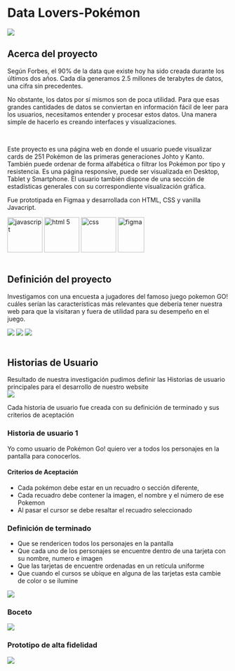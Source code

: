 # Data Lovers-Pokémon
<img src="https://i.postimg.cc/QCdKX3Pt/DATA-LOVERS-POK-MON.png">

## Acerca del proyecto

Según Forbes, el 90% de la data que existe hoy ha sido creada durante los últimos dos años. Cada día generamos 2.5 millones de terabytes de datos, una cifra sin precedentes.

No obstante, los datos por sí mismos son de poca utilidad. Para que esas grandes cantidades de datos se conviertan en información fácil de leer para los usuarios, necesitamos entender y procesar estos datos. Una manera simple de hacerlo es creando interfaces y visualizaciones.

<br>

Este proyecto es una página web en donde el usuario puede visualizar cards de 251 Pokémon de las primeras generaciones Johto y Kanto. También puede ordenar de forma alfabética o filtrar los Pokémon por tipo y resistencia. Es una página responsive, puede ser visualizada en Desktop, Tablet y Smartphone. El usuario también dispone de una sección de estadísticas generales con su correspondiente visualización gráfica. 

Fue prototipada en Figmaa y desarrollada con HTML, CSS y vanilla Javacript.

<div>
   <img alt="javascript" src="https://upload.wikimedia.org/wikipedia/commons/thumb/9/99/Unofficial_JavaScript_logo_2.svg/1200px-Unofficial_JavaScript_logo_2.svg.png" width="80" height="80">
  <img alt="html 5" src="https://cdn-icons-png.flaticon.com/512/1216/1216733.png" width="80" height="80">
   <img alt="css" src="https://w7.pngwing.com/pngs/241/797/png-transparent-cascading-style-sheets-css3-javascript-logo-world-wide-web-blue-angle-text-thumbnail.png" width="80" height="80">
    <img alt="figma" src="https://upload.wikimedia.org/wikipedia/commons/thumb/3/33/Figma-logo.svg/600px-Figma-logo.svg.png" width="60" height="80">
 </div>
<br>

## Definición del proyecto

Investigamos con una encuesta a jugadores del famoso juego pokemon GO! cuáles serían las características más relevantes que debería tener nuestra web para que la visitaran y fuera de utilidad para su desempeño en el juego. 
<div>
<img src="https://i.postimg.cc/1twf0Knp/inv01.png">
<img src="https://i.postimg.cc/3NhWtDmz/inv02.png">
<img src="https://i.postimg.cc/Y0x0Zqx0/inv03.png">
  </div>
<br>

## Historias de Usuario

  Resultado de nuestra investigación pudimos definir las Historias de usuario principales para el desarrollo de nuestro website <br>
  <img src="https://i.postimg.cc/sg62Sgm9/DATA-LOVERS-POK-MON-1.png">

Cada historia de usuario fue creada con su definición de terminado y sus criterios de aceptación <br>

### Historia de usuario 1

Yo como usuario de Pokémon Go! quiero ver a todos los personajes en la pantalla para conocerlos. 

#### Criterios de Aceptación
- Cada pokémon debe estar en un recuadro o sección diferente,
- Cada recuadro debe contener la imagen, el nombre y el número de ese Pokemon
- Al pasar el cursor se debe resaltar el recuadro seleccionado

### Definición de terminado
- Que se rendericen todos los personajes en la pantalla
- Que cada uno de los personajes se encuentre dentro de una tarjeta con su nombre, numero e imagen
- Que las tarjetas de encuentre ordenadas en un retícula uniforme
- Que cuando el cursos se ubique en alguna de las tarjetas esta cambie de color o se ilumine

 <img src="https://i.postimg.cc/L5Q4RDxP/Husuario.png">

  
### Boceto
<img src="https://i.postimg.cc/cLt70z0q/photo1657480963.jpg">

### Prototipo de alta fidelidad
<img src="https://i.postimg.cc/yNrbVy6g/Slide-16-9-1.png">
